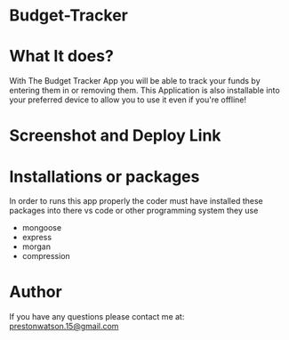 # Budget-Tracker

# What It does?

With The Budget Tracker App you will be able to track your funds by entering them in or removing them. This Application is also installable into your preferred device to allow you to use it even if you're offline!

# Screenshot and Deploy Link


# Installations or packages
In order to runs this app properly the coder must have installed these packages into there vs code or other programming system they use
<ul>
  <li>mongoose</li>
  <li>express</li>
  <li>morgan</li>
  <li>compression</li>
</ul>

# Author
If you have any questions please contact me at: prestonwatson.15@gmail.com
